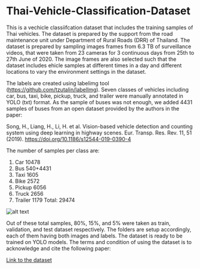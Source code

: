 # Thai-Vehicle-Classification-Dataset

This is a vechicle classiifcation dataset that includes the training samples of Thai vehicles. The dataset is prepared by the support from the road maintenance unit under Department of Rural Roads (DRR) of Thailand. The dataset is prepared by sampling images frames from 6.3 TB of surveillance videos, that were taken from 23 cameras for 3 continuous days from 25th to 27th June of 2020. The image frames are also selected such that the dataset includes ehicle samples at different times in a day and different locations to vary the environment settings in the dataset.

The labels are created using labelimg tool (https://github.com/tzutalin/labelImg). Seven classes of vehicles including car, bus, taxi, bike, pickup, truck, and trailer were manually annotated in YOLO (txt) format. As the sample of buses was not enough, we added 4431 samples of buses from an open dataset provided by the authors in the paper:

Song, H., Liang, H., Li, H. et al. Vision-based vehicle detection and counting system using deep learning in highway scenes. Eur. Transp. Res. Rev. 11, 51 (2019). https://doi.org/10.1186/s12544-019-0390-4

The number of samples per class are:
1. Car      10478
2. Bus      540+4431
3. Taxi     1605
4. Bike     2572
5. Pickup   6056
6. Truck    2656
7. Trailer  1179
Total:      29474

![alt text](https://github.com/bipulneupane/Thai-Vehicle-Classification-Dataset/samples.png?raw=true)

Out of these total samples, 80%, 15%, and 5% were taken as train, validation, and test dataset respectively. The folders are setup accordingly, each of them having both images and labels. The dataset is ready to be trained on YOLO models. The terms and condition of using the dataset is to acknowledge and cite the following paper:

[Link to the dataset](https://mappico-my.sharepoint.com/:f:/g/personal/bipul_n_siitgis_com/EnuheiqocJhKmVQJ7t8gpUUBBA-0liubS9CTN0_JnI-dpg?e=H332n0)
